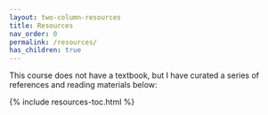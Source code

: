 ```yaml
---
layout: two-column-resources
title: Resources
nav_order: 0
permalink: /resources/
has_children: true
---
```


This course does not have a textbook, but I have curated a series of references and reading materials below:


{% include resources-toc.html %}